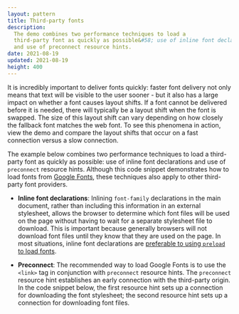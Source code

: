 ```yaml
---
layout: pattern
title: Third-party fonts
description:
  The demo combines two performance techniques to load a
  third-party font as quickly as possible&#58; use of inline font declarations
  and use of preconnect resource hints.
date: 2021-08-19
updated: 2021-08-19
height: 400
---
```


It is incredibly important to deliver fonts quickly: faster font delivery not
only means that text will be visible to the user sooner - but it also has a
large impact on whether a font causes layout shifts. If a font cannot be
delivered before it is needed, there will typically be a layout shift when the
font is swapped. The size of this layout shift can vary depending on how closely
the fallback font matches the web font. To see this phenomena in action, view
the demo and compare the layout shifts that occur on a fast connection versus a
slow connection.

The example below combines two performance techniques to load a third-party font
as quickly as possible: use of inline font declarations and use of `preconnect`
resource hints. Although this code snippet demonstrates how
to load fonts from [Google Fonts](https://fonts.google.com/), these techniques
also apply to other third-party font providers.

* **Inline font declarations**: Inlining `font-family`
  declarations in the main document, rather than including this information in
  an external stylesheet, allows the browser to determine which font files will
  be used on the page without having to wait for a separate stylesheet file to
  download. This is important because generally browsers will not download font
  files until they know that they are used on the page. In most situations,
  inline font declarations are [preferable to using `preload` to load
  fonts](https://web.dev/font-best-practices/#avoid-using-preload-to-load-fonts).

* **Preconnect**: The recommended way to load Google Fonts is to use the
  `<link>` tag in conjunction with `preconnect` resource hints. The `preconnect`
  resource hint establishes an early connection with the third-party origin. In
  the code snippet below, the first resource hint sets up a connection for
  downloading the font stylesheet; the second resource hint sets up a connection
  for downloading font files.

